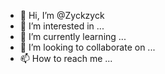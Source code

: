 - 👋 Hi, I’m @Zyckzyck
- 👀 I’m interested in ...
- 🌱 I’m currently learning ...
- 💞️ I’m looking to collaborate on ...
- 📫 How to reach me ...

<!---
Zyckzyck/Zyckzyck is a ✨ special ✨ repository because its `README.md` (this file) appears on your GitHub profile.
You can click the Preview link to take a look at your changes.
--->
